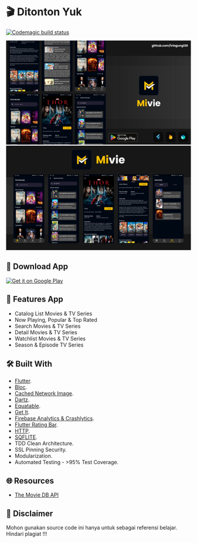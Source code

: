 # :clapper: Ditonton Yuk

[![Codemagic build status](https://api.codemagic.io/apps/638e16eda3ed08844d390c98/638e16eda3ed08844d390c97/status_badge.svg)](https://codemagic.io/apps/638e16eda3ed08844d390c98/638e16eda3ed08844d390c97/latest_build)

![Thumbnail 1](https://github.com/triagung128/ditonton-yuk/blob/master/assets/banners/1.png)
![Thumbnail 2](https://github.com/triagung128/ditonton-yuk/blob/master/assets/banners/2.png)

## :iphone: Download App
<a href='https://play.google.com/store/apps/details?id=com.triagung.ditontonyuk&pcampaignid=pcampaignidMKT-Other-global-all-co-prtnr-py-PartBadge-Mar2515-1'><img alt='Get it on Google Play' src='https://play.google.com/intl/en_us/badges/static/images/badges/en_badge_web_generic.png' width=200 /></a>

## :tada: Features App
- Catalog List Movies & TV Series 
- Now Playing, Popular & Top Rated
- Search Movies & TV Series
- Detail Movies & TV Series
- Watchlist Movies & TV Series
- Season & Episode TV Series

## :hammer_and_wrench: Built With
* [Flutter](https://flutter.dev/).
* [Bloc](https://pub.dev/packages/flutter_bloc).
* [Cached Network Image](https://pub.dev/packages/cached_network_image).
* [Dartz](https://pub.dev/packages/dartz).
* [Equatable](https://pub.dev/packages/equatable).
* [Get It](https://pub.dev/packages/get_it).
* [Firebase Analytics & Crashlytics](https://firebase.google.com/).
* [Flutter Rating Bar](https://pub.dev/packages/flutter_rating_bar).
* [HTTP](https://pub.dev/packages/http).
* [SQFLITE](https://pub.dev/packages/sqflite).
* TDD Clean Architecture.
* SSL Pinning Security.
* Modularization.
* Automated Testing - >95% Test Coverage.

## :globe_with_meridians: Resources
- [The Movie DB API](https://www.themoviedb.org/)

## :stop_sign: Disclaimer
Mohon gunakan source code ini hanya untuk sebagai referensi belajar. Hindari plagiat !!!
